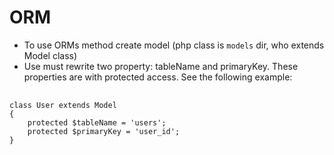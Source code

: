 # ORM
- To use ORMs method create model (php class is `models` dir, who extends Model class)
- Use must rewrite two property: tableName and primaryKey. These properties are with protected access. See the following example:
<pre>
    <code>
class User extends Model
{
    protected $tableName = 'users';
    protected $primaryKey = 'user_id';        
}
    </code>
</pre>

